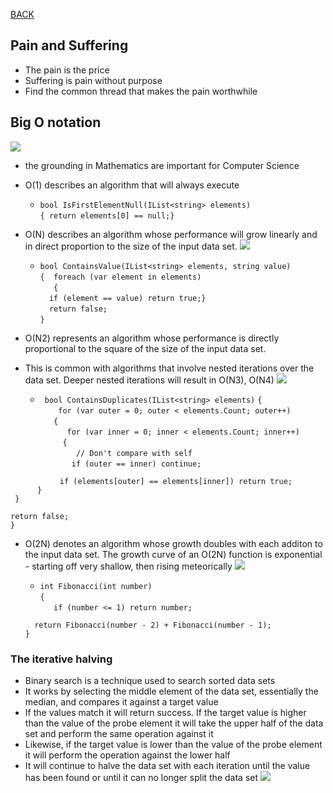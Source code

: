 [BACK](https://abdullahmou.github.io/reading-notes/)

## Pain and Suffering

* The pain is the price
* Suffering is pain without purpose
* Find the common thread that makes the pain worthwhile

## Big O notation
![](https://miro.medium.com/max/1200/1*s_NeM4zktzrHNBY45VLs-A.png)
* the grounding in Mathematics are important for Computer Science

* O(1) describes an algorithm that will always execute
  * `bool IsFirstElementNull(IList<string> elements)`</br>
    `{ return elements[0] == null;}`

* O(N) describes an algorithm whose performance will grow linearly and in direct proportion to the size of the input data set.
![](https://miro.medium.com/max/1097/1*ArzWC4bV3d6bDIFbZOSGkw.png)
  * `bool ContainsValue(IList<string> elements, string value)`</br>
`{  foreach (var element in elements)`</br>
 `   {`</br>
 `  if (element == value) return true;}`</br>
  `  return false;`</br>
  `}`

* O(N2) represents an algorithm whose performance is directly proportional to the square of the size of the input data set.
* This is common with algorithms that involve nested iterations over the data set. Deeper nested iterations will result in O(N3), O(N4)
![](https://www.101computing.net/wp/wp-content/uploads/Big-O-Notation-Polynomial-Algorithm.png)</br>
  * ` bool ContainsDuplicates(IList<string> elements)`
`{`</br>
`    for (var outer = 0; outer < elements.Count; outer++)`</br>
 `   {`</br>
  `      for (var inner = 0; inner < elements.Count; inner++)`</br>
   `     {`</br>
    `        // Don't compare with self`</br>
     `       if (outer == inner) continue;`</br>

 `           if (elements[outer] == elements[inner]) return true;`</br>
  `      }`</br>
   ` }`</br>

`return false;`</br>
`}`

* O(2N) denotes an algorithm whose growth doubles with each additon to the input data set. The growth curve of an O(2N) function is exponential - starting off very shallow, then rising meteorically
![](https://www.101computing.net/wp/wp-content/uploads/Big-O-Notation-Exponential-Algorithm.png)
  * `int Fibonacci(int number)`</br>
`{`</br>
 `   if (number <= 1) return number;`</br>

  `  return Fibonacci(number - 2) + Fibonacci(number - 1);`</br>
`}`

### The iterative halving

* Binary search is a technique used to search sorted data sets
* It works by selecting the middle element of the data set, essentially the median, and compares it against a target value
* If the values match it will return success. If the target value is higher than the value of the probe element it will take the upper half of the data set and perform the same operation against it
* Likewise, if the target value is lower than the value of the probe element it will perform the operation against the lower half
* It will continue to halve the data set with each iteration until the value has been found or until it can no longer split the data set
![](https://www.topcoder.com/wp-content/uploads/2017/07/binary-search.png)
